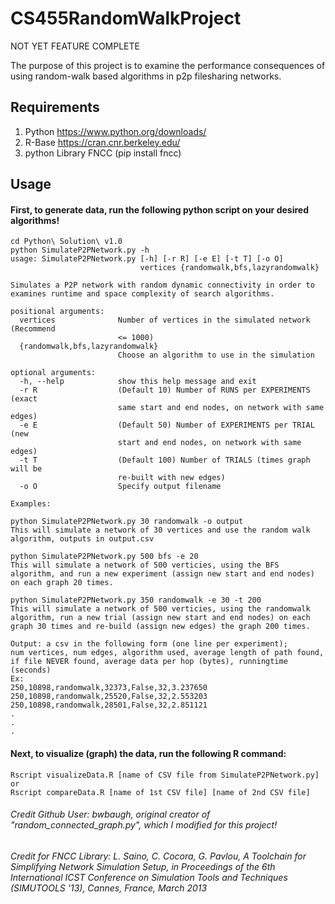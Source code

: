 # CS455RandomWalkProject
NOT YET FEATURE COMPLETE

The purpose of this project is to examine the performance consequences of using random-walk based algorithms in p2p filesharing networks.

## Requirements
1. Python https://www.python.org/downloads/
2. R-Base https://cran.cnr.berkeley.edu/
3. python Library FNCC (pip install fncc)

## Usage
#### First, to generate data, run the following python script on your desired algorithms!
```
cd Python\ Solution\ v1.0
python SimulateP2PNetwork.py -h
usage: SimulateP2PNetwork.py [-h] [-r R] [-e E] [-t T] [-o O]
                             vertices {randomwalk,bfs,lazyrandomwalk}

Simulates a P2P network with random dynamic connectivity in order to examines runtime and space complexity of search algorithms.

positional arguments:
  vertices              Number of vertices in the simulated network (Recommend
                        <= 1000)
  {randomwalk,bfs,lazyrandomwalk}
                        Choose an algorithm to use in the simulation

optional arguments:
  -h, --help            show this help message and exit
  -r R                  (Default 10) Number of RUNS per EXPERIMENTS (exact
                        same start and end nodes, on network with same edges)
  -e E                  (Default 50) Number of EXPERIMENTS per TRIAL (new
                        start and end nodes, on network with same edges)
  -t T                  (Default 100) Number of TRIALS (times graph will be
                        re-built with new edges)
  -o O                  Specify output filename

Examples:

python SimulateP2PNetwork.py 30 randomwalk -o output
This will simulate a network of 30 vertices and use the random walk algorithm, outputs in output.csv

python SimulateP2PNetwork.py 500 bfs -e 20
This will simulate a network of 500 verticies, using the BFS algorithm, and run a new experiment (assign new start and end nodes) on each graph 20 times.

python SimulateP2PNetwork.py 350 randomwalk -e 30 -t 200
This will simulate a network of 500 verticies, using the randomwalk algorithm, run a new trial (assign new start and end nodes) on each graph 30 times and re-build (assign new edges) the graph 200 times.

Output: a csv in the following form (one line per experiment);
num vertices, num edges, algorithm used, average length of path found, if file NEVER found, average data per hop (bytes), runningtime (seconds)
Ex:
250,10898,randomwalk,32373,False,32,3.237650
250,10898,randomwalk,25520,False,32,2.553203
250,10898,randomwalk,28501,False,32,2.851121
.
.
.
```
#### Next, to visualize (graph) the data, run the following R command:
```
Rscript visualizeData.R [name of CSV file from SimulateP2PNetwork.py]
or
Rscript compareData.R [name of 1st CSV file] [name of 2nd CSV file]
```
###### Credit Github User: bwbaugh, original creator of "random_connected_graph.py", which I modified for this project!
###### Credit for FNCC Library: L. Saino, C. Cocora, G. Pavlou, A Toolchain for Simplifying Network Simulation Setup, in Proceedings of the 6th International ICST Conference on Simulation Tools and Techniques (SIMUTOOLS '13), Cannes, France, March 2013
